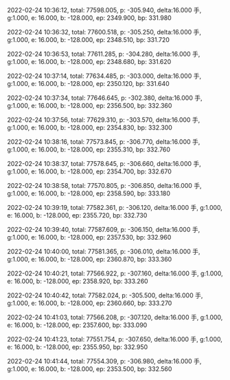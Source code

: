 2022-02-24 10:36:12, total: 77598.005, p: -305.940, delta:16.000 手, g:1.000, e: 16.000, b: -128.000, ep: 2349.900, bp: 331.980

2022-02-24 10:36:32, total: 77600.518, p: -305.250, delta:16.000 手, g:1.000, e: 16.000, b: -128.000, ep: 2348.510, bp: 331.720

2022-02-24 10:36:53, total: 77611.285, p: -304.280, delta:16.000 手, g:1.000, e: 16.000, b: -128.000, ep: 2348.680, bp: 331.620

2022-02-24 10:37:14, total: 77634.485, p: -303.000, delta:16.000 手, g:1.000, e: 16.000, b: -128.000, ep: 2350.120, bp: 331.640

2022-02-24 10:37:34, total: 77646.645, p: -302.380, delta:16.000 手, g:1.000, e: 16.000, b: -128.000, ep: 2356.500, bp: 332.360

2022-02-24 10:37:56, total: 77629.310, p: -303.570, delta:16.000 手, g:1.000, e: 16.000, b: -128.000, ep: 2354.830, bp: 332.300

2022-02-24 10:38:16, total: 77573.845, p: -306.770, delta:16.000 手, g:1.000, e: 16.000, b: -128.000, ep: 2355.310, bp: 332.760

2022-02-24 10:38:37, total: 77578.645, p: -306.660, delta:16.000 手, g:1.000, e: 16.000, b: -128.000, ep: 2354.700, bp: 332.670

2022-02-24 10:38:58, total: 77570.805, p: -306.850, delta:16.000 手, g:1.000, e: 16.000, b: -128.000, ep: 2358.590, bp: 333.180

2022-02-24 10:39:19, total: 77582.361, p: -306.120, delta:16.000 手, g:1.000, e: 16.000, b: -128.000, ep: 2355.720, bp: 332.730

2022-02-24 10:39:40, total: 77587.609, p: -306.150, delta:16.000 手, g:1.000, e: 16.000, b: -128.000, ep: 2357.530, bp: 332.960

2022-02-24 10:40:00, total: 77581.365, p: -306.010, delta:16.000 手, g:1.000, e: 16.000, b: -128.000, ep: 2360.870, bp: 333.360

2022-02-24 10:40:21, total: 77566.922, p: -307.160, delta:16.000 手, g:1.000, e: 16.000, b: -128.000, ep: 2358.920, bp: 333.260

2022-02-24 10:40:42, total: 77582.024, p: -305.500, delta:16.000 手, g:1.000, e: 16.000, b: -128.000, ep: 2360.660, bp: 333.270

2022-02-24 10:41:03, total: 77566.208, p: -307.120, delta:16.000 手, g:1.000, e: 16.000, b: -128.000, ep: 2357.600, bp: 333.090

2022-02-24 10:41:23, total: 77551.754, p: -307.650, delta:16.000 手, g:1.000, e: 16.000, b: -128.000, ep: 2355.950, bp: 332.950

2022-02-24 10:41:44, total: 77554.309, p: -306.980, delta:16.000 手, g:1.000, e: 16.000, b: -128.000, ep: 2353.500, bp: 332.560